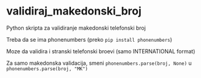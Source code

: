 # validiraj_makedonski_broj
Python skripta za validiranje makedonski telefonski broj

Treba da se ima phonenumbers (preko `pip install phonenumbers`)

Moze da validira i stranski telefonski broevi (samo INTERNATIONAL format)

Za samo makedonska validacija, smeni `phonenumbers.parse(broj, None)` u `phonenumbers.parse(broj, "MK")`
